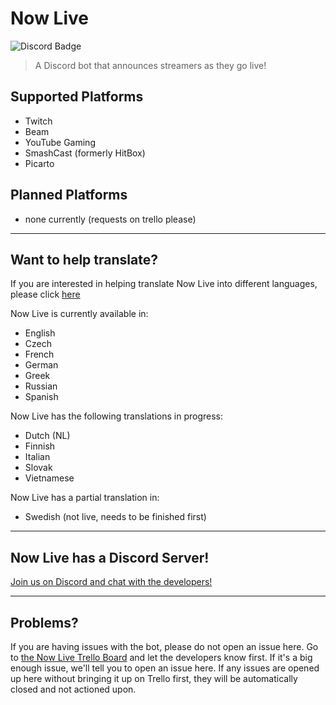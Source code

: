 # Now Live
![Discord Badge](https://discordapp.com/api/guilds/250045505659207699/widget.png?style=shield)

> A Discord bot that announces streamers as they go live!

## Supported Platforms
* Twitch
* Beam
* YouTube Gaming
* SmashCast (formerly HitBox)
* Picarto

## Planned Platforms
* none currently (requests on trello please)

---
## Want to help translate?
If you are interested in helping translate Now Live into different languages, please click [here](https://docs.google.com/forms/d/e/1FAIpQLSfVrJpQI9bWLm9Mptz5tG1WfEqG4naWilEl9l5HdAiPyIzMfA/viewform)

Now Live is currently available in:
* English
* Czech
* French
* German
* Greek
* Russian
* Spanish

Now Live has the following translations in progress:
* Dutch (NL)
* Finnish
* Italian
* Slovak
* Vietnamese

Now Live has a partial translation in:
* Swedish (not live, needs to be finished first)

---
## Now Live has a Discord Server!

[Join us on Discord and chat with the developers!](https://discord.gg/gKbbrFK)

---
## Problems?
If you are having issues with the bot, please do not open an issue here.  Go to [the Now Live Trello Board](https://trello.com/invite/b/kcWshbIU/a94c145e598be9f8dd734197ba07288e/now-live-bot) and let the developers know first.  If it's a big enough issue, we'll tell you to open an issue here.  If any issues are opened up here without bringing it up on Trello first, they will be automatically closed and not actioned upon.
